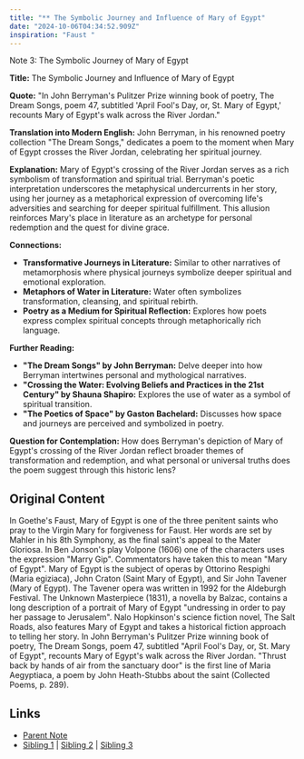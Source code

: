 ```yaml
---
title: "** The Symbolic Journey and Influence of Mary of Egypt"
date: "2024-10-06T04:34:52.909Z"
inspiration: "Faust "
---
```


Note 3: The Symbolic Journey of Mary of Egypt

**Title:** The Symbolic Journey and Influence of Mary of Egypt 

**Quote:** "In John Berryman's Pulitzer Prize winning book of poetry, The Dream Songs, poem 47, subtitled 'April Fool's Day, or, St. Mary of Egypt,' recounts Mary of Egypt's walk across the River Jordan."

**Translation into Modern English:** John Berryman, in his renowned poetry collection "The Dream Songs," dedicates a poem to the moment when Mary of Egypt crosses the River Jordan, celebrating her spiritual journey.

**Explanation:** Mary of Egypt's crossing of the River Jordan serves as a rich symbolism of transformation and spiritual trial. Berryman's poetic interpretation underscores the metaphysical undercurrents in her story, using her journey as a metaphorical expression of overcoming life's adversities and searching for deeper spiritual fulfillment. This allusion reinforces Mary's place in literature as an archetype for personal redemption and the quest for divine grace.

**Connections:**
- **Transformative Journeys in Literature:** Similar to other narratives of metamorphosis where physical journeys symbolize deeper spiritual and emotional exploration.
- **Metaphors of Water in Literature:** Water often symbolizes transformation, cleansing, and spiritual rebirth.
- **Poetry as a Medium for Spiritual Reflection:** Explores how poets express complex spiritual concepts through metaphorically rich language.

**Further Reading:**
- **"The Dream Songs" by John Berryman:**
  Delve deeper into how Berryman intertwines personal and mythological narratives.
- **"Crossing the Water: Evolving Beliefs and Practices in the 21st Century" by Shauna Shapiro:**
  Explores the use of water as a symbol of spiritual transition.
- **"The Poetics of Space" by Gaston Bachelard:** 
  Discusses how space and journeys are perceived and symbolized in poetry.

**Question for Contemplation:** How does Berryman's depiction of Mary of Egypt's crossing of the River Jordan reflect broader themes of transformation and redemption, and what personal or universal truths does the poem suggest through this historic lens?



## Original Content

In Goethe's Faust, Mary of Egypt is one of the three penitent saints who pray to the Virgin Mary for forgiveness for Faust. Her words are set by Mahler in his 8th Symphony, as the final saint's appeal to the Mater Gloriosa.
In Ben Jonson's play Volpone (1606) one of the characters uses the expression "Marry Gip". Commentators have taken this to mean "Mary of Egypt".
Mary of Egypt is the subject of operas by Ottorino Respighi (Maria egiziaca), John Craton (Saint Mary of Egypt), and Sir John Tavener (Mary of Egypt). The Tavener opera was written in 1992 for the Aldeburgh Festival.
The Unknown Masterpiece (1831), a novella by Balzac, contains a long description of a portrait of Mary of Egypt "undressing in order to pay her passage to Jerusalem".
Nalo Hopkinson's science fiction novel, The Salt Roads, also features Mary of Egypt and takes a historical fiction approach to telling her story.
In John Berryman's Pulitzer Prize winning book of poetry, The Dream Songs, poem 47, subtitled "April Fool's Day, or, St. Mary of Egypt", recounts Mary of Egypt's walk across the River Jordan.
"Thrust back by hands of air from the sanctuary door" is the first line of Maria Aegyptiaca, a poem by John Heath-Stubbs about the saint (Collected Poems, p. 289).

## Links

- [Parent Note](/parent-note.md)
- [Sibling 1](/zettel1.md) | [Sibling 2](/zettel2.md) | [Sibling 3](/zettel3.md)
